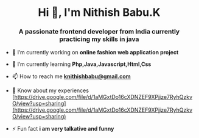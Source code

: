 <h1 align="center">Hi 👋, I'm Nithish Babu.K</h1>
<h3 align="center">A passionate frontend developer from India currently practicing my skills in java</h3>

- 🔭 I’m currently working on **online fashion web application project**

- 🌱 I’m currently learning **Php,Java,Javascript,Html,Css**

- 📫 How to reach me **knithishbabu@gmail.com**

- 📄 Know about my experiences [https://drive.google.com/file/d/1aMGxtDo16cXDNZEF9XPjjze7RyhQzkvO/view?usp=sharing](https://drive.google.com/file/d/1aMGxtDo16cXDNZEF9XPjjze7RyhQzkvO/view?usp=sharing)

- ⚡ Fun fact **i am very talkative and funny**

